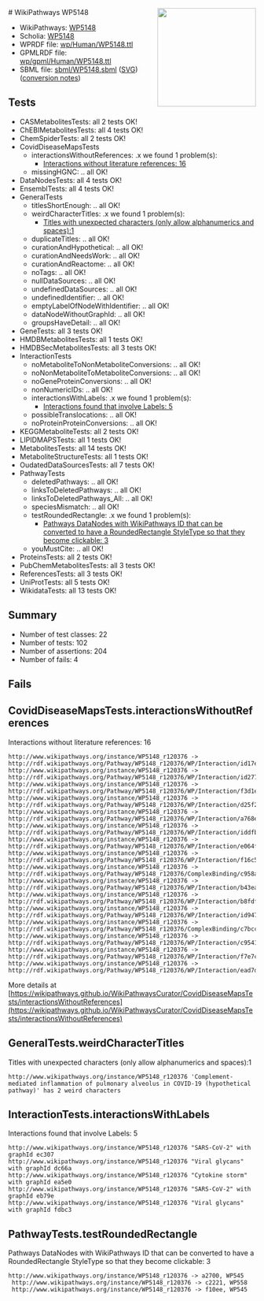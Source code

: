 <img style="float: right; width: 200px" src="../logo.png" />
# WikiPathways WP5148

* WikiPathways: [WP5148](https://identifiers.org/wikipathways:WP5148)
* Scholia: [WP5148](https://scholia.toolforge.org/wikipathways/WP5148)
* WPRDF file: [wp/Human/WP5148.ttl](../wp/Human/WP5148.ttl)
* GPMLRDF file: [wp/gpml/Human/WP5148.ttl](../wp/gpml/Human/WP5148.ttl)
* SBML file: [sbml/WP5148.sbml](../sbml/WP5148.sbml) ([SVG](../sbml/WP5148.svg)) ([conversion notes](../sbml/WP5148.txt))

## Tests
* CASMetabolitesTests: all 2 tests OK!
* ChEBIMetabolitesTests: all 4 tests OK!
* ChemSpiderTests: all 2 tests OK!
* CovidDiseaseMapsTests
    * interactionsWithoutReferences: .x we found 1 problem(s):
        * [Interactions without literature references: 16](#9701cce7)
    * missingHGNC: .. all OK!
* DataNodesTests: all 4 tests OK!
* EnsemblTests: all 4 tests OK!
* GeneralTests
    * titlesShortEnough: .. all OK!
    * weirdCharacterTitles: .x we found 1 problem(s):
        * [Titles with unexpected characters (only allow alphanumerics and spaces):1](#fda87b3f)
    * duplicateTitles: .. all OK!
    * curationAndHypothetical: .. all OK!
    * curationAndNeedsWork: .. all OK!
    * curationAndReactome: .. all OK!
    * noTags: .. all OK!
    * nullDataSources: .. all OK!
    * undefinedDataSources: .. all OK!
    * undefinedIdentifier: .. all OK!
    * emptyLabelOfNodeWithIdentifier: .. all OK!
    * dataNodeWithoutGraphId: .. all OK!
    * groupsHaveDetail: .. all OK!
* GeneTests: all 3 tests OK!
* HMDBMetabolitesTests: all 1 tests OK!
* HMDBSecMetabolitesTests: all 3 tests OK!
* InteractionTests
    * noMetaboliteToNonMetaboliteConversions: .. all OK!
    * noNonMetaboliteToMetaboliteConversions: .. all OK!
    * noGeneProteinConversions: .. all OK!
    * nonNumericIDs: .. all OK!
    * interactionsWithLabels: .x we found 1 problem(s):
        * [Interactions found that involve Labels: 5](#630d267c)
    * possibleTranslocations: .. all OK!
    * noProteinProteinConversions: .. all OK!
* KEGGMetaboliteTests: all 2 tests OK!
* LIPIDMAPSTests: all 1 tests OK!
* MetabolitesTests: all 14 tests OK!
* MetaboliteStructureTests: all 1 tests OK!
* OudatedDataSourcesTests: all 7 tests OK!
* PathwayTests
    * deletedPathways: .. all OK!
    * linksToDeletedPathways: .. all OK!
    * linksToDeletedPathways_All: .. all OK!
    * speciesMismatch: .. all OK!
    * testRoundedRectangle: .x we found 1 problem(s):
        * [Pathways DataNodes with WikiPathways ID that can be converted to have a RoundedRectangle StyleType so that they become clickable: 3](#9fbad3cd)
    * youMustCite: .. all OK!
* ProteinsTests: all 2 tests OK!
* PubChemMetabolitesTests: all 3 tests OK!
* ReferencesTests: all 3 tests OK!
* UniProtTests: all 5 tests OK!
* WikidataTests: all 13 tests OK!


## Summary

* Number of test classes: 22
* Number of tests: 102
* Number of assertions: 204
* Number of fails: 4

## Fails

<a name="9701cce7" />

## CovidDiseaseMapsTests.interactionsWithoutReferences

Interactions without literature references: 16
```
http://www.wikipathways.org/instance/WP5148_r120376 -> http://rdf.wikipathways.org/Pathway/WP5148_r120376/WP/Interaction/id17ed4807
http://www.wikipathways.org/instance/WP5148_r120376 -> http://rdf.wikipathways.org/Pathway/WP5148_r120376/WP/Interaction/id277783f4
http://www.wikipathways.org/instance/WP5148_r120376 -> http://rdf.wikipathways.org/Pathway/WP5148_r120376/WP/Interaction/f3d1e
http://www.wikipathways.org/instance/WP5148_r120376 -> http://rdf.wikipathways.org/Pathway/WP5148_r120376/WP/Interaction/d25f2
http://www.wikipathways.org/instance/WP5148_r120376 -> http://rdf.wikipathways.org/Pathway/WP5148_r120376/WP/Interaction/a768e
http://www.wikipathways.org/instance/WP5148_r120376 -> http://rdf.wikipathways.org/Pathway/WP5148_r120376/WP/Interaction/iddfbe5d5d
http://www.wikipathways.org/instance/WP5148_r120376 -> http://rdf.wikipathways.org/Pathway/WP5148_r120376/WP/Interaction/e064f
http://www.wikipathways.org/instance/WP5148_r120376 -> http://rdf.wikipathways.org/Pathway/WP5148_r120376/WP/Interaction/f16c5
http://www.wikipathways.org/instance/WP5148_r120376 -> http://rdf.wikipathways.org/Pathway/WP5148_r120376/ComplexBinding/c958a
http://www.wikipathways.org/instance/WP5148_r120376 -> http://rdf.wikipathways.org/Pathway/WP5148_r120376/WP/Interaction/b43ea
http://www.wikipathways.org/instance/WP5148_r120376 -> http://rdf.wikipathways.org/Pathway/WP5148_r120376/WP/Interaction/b8fdf
http://www.wikipathways.org/instance/WP5148_r120376 -> http://rdf.wikipathways.org/Pathway/WP5148_r120376/WP/Interaction/id947b8359
http://www.wikipathways.org/instance/WP5148_r120376 -> http://rdf.wikipathways.org/Pathway/WP5148_r120376/ComplexBinding/c7bcc
http://www.wikipathways.org/instance/WP5148_r120376 -> http://rdf.wikipathways.org/Pathway/WP5148_r120376/WP/Interaction/c9541
http://www.wikipathways.org/instance/WP5148_r120376 -> http://rdf.wikipathways.org/Pathway/WP5148_r120376/WP/Interaction/f7e7c
http://www.wikipathways.org/instance/WP5148_r120376 -> http://rdf.wikipathways.org/Pathway/WP5148_r120376/WP/Interaction/ead7d
```

More details at [https://wikipathways.github.io/WikiPathwaysCurator/CovidDiseaseMapsTests/interactionsWithoutReferences](https://wikipathways.github.io/WikiPathwaysCurator/CovidDiseaseMapsTests/interactionsWithoutReferences)

<a name="fda87b3f" />

## GeneralTests.weirdCharacterTitles

Titles with unexpected characters (only allow alphanumerics and spaces):1
```
http://www.wikipathways.org/instance/WP5148_r120376 'Complement-mediated inflammation of pulmonary alveolus in COVID-19 (hypothetical pathway)' has 2 weird characters
```

<a name="630d267c" />

## InteractionTests.interactionsWithLabels

Interactions found that involve Labels: 5
```
http://www.wikipathways.org/instance/WP5148_r120376 "SARS-CoV-2" with graphId ec307
http://www.wikipathways.org/instance/WP5148_r120376 "Viral glycans" with graphId dc66a
http://www.wikipathways.org/instance/WP5148_r120376 "Cytokine storm" with graphId ea5e0
http://www.wikipathways.org/instance/WP5148_r120376 "SARS-CoV-2" with graphId eb79e
http://www.wikipathways.org/instance/WP5148_r120376 "Viral glycans" with graphId fdbc3
```

<a name="9fbad3cd" />

## PathwayTests.testRoundedRectangle

Pathways DataNodes with WikiPathways ID that can be converted to have a RoundedRectangle StyleType so that they become clickable: 3
```
http://www.wikipathways.org/instance/WP5148_r120376 -> a2700, WP545
 http://www.wikipathways.org/instance/WP5148_r120376 -> c2221, WP558
 http://www.wikipathways.org/instance/WP5148_r120376 -> f10ee, WP545
 ```

